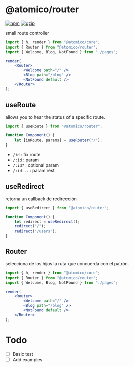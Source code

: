 # @atomico/router

[![npm](https://badgen.net/npm/v/@atomico/router)](http://npmjs.com/@atomico/router)
[![gzip](https://badgen.net/bundlephobia/minzip/@atomico/router)](https://bundlephobia.com/result?p=@atomico/router)

small route controller

```jsx
import { h, render } from "@atomico/core";
import { Router } from "@atomico/router";
import { Welcome, Blog, NotFound } from "./pages";

render(
	<Router>
		<Welcome path="/" />
		<Blog path="/blog" />
		<NotFound default />
	</Router>
);
```

## useRoute

allows you to hear the status of a specific route.

```jsx
import { useRoute } from "@atomico/router";

function Component() {
	let [inRoute, params] = useRouter("/");
}
```

- `/id` : fix route
- `/:id` : param
- `/:id?` : optional param
- `/:id...` : param rest

## useRedirect

retorna un callback de redirección

```jsx
import { useRedirect } from "@atomico/router";

function Component() {
	let redirect = useRedirect();
	redirect("/");
	redirect("/users");
}
```

## Router

selecciona de los hijos la ruta que concuerda con el patrón.

```jsx
import { h, render } from "@atomico/core";
import { Router } from "@atomico/router";
import { Welcome, Blog, NotFound } from "./pages";

render(
	<Router>
		<Welcome path="/" />
		<Blog path="/blog" />
		<NotFound default />
	</Router>
);
```

# Todo

- [ ] Basic test
- [ ] Add examples
